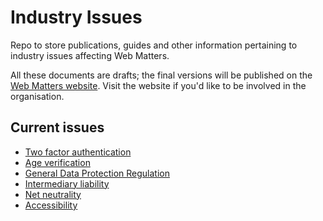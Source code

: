 # Industry Issues

Repo to store publications, guides and other information pertaining to industry issues affecting Web Matters.

All these documents are drafts; the final versions will be published on the [Web Matters website](https://www.web-matters.co.uk/). Visit the website if you'd like to be involved in the organisation.

## Current issues

* [Two factor authentication](https://github.com/web-matters/industry-issues/tree/master/2fa)
* [Age verification](https://github.com/web-matters/industry-issues/tree/master/age-verification)
* [General Data Protection Regulation](https://github.com/web-matters/industry-issues/tree/master/gdpr)
* [Intermediary liability](https://github.com/web-matters/industry-issues/tree/master/intermediary-liability)
* [Net neutrality](https://github.com/web-matters/industry-issues/tree/master/net-neutrality)
* [Accessibility](https://github.com/web-matters/industry-issues/tree/master/accessibility)